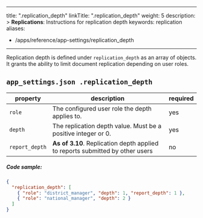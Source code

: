 ---
title: ".replication_depth"
linkTitle: ".replication_depth"
weight: 5
description: >
  **Replications**: Instructions for replication depth
keywords: replication
aliases:
   - /apps/reference/app-settings/replication_depth
----

Replication depth is defined under `replication_depth` as an array of objects. It grants the ability to limit document replication depending on user roles.
 
## `app_settings.json .replication_depth`

| property | description | required |
|-------|---------|----------|
|`role`| The configured user role the depth applies to. | yes |
|`depth`| The replication depth value. Must be a positive integer or 0. | yes |
|`report_depth`| **As of 3.10**. Replication depth applied to reports submitted by other users | no | 


##### Code sample:
```json
{
  "replication_depth": [
    { "role": "district_manager", "depth": 1, "report_depth": 1 },
    { "role": "national_manager", "depth": 2 }
  ]
}
```
